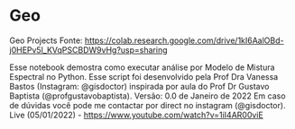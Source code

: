 # Geo
Geo Projects
Fonte: https://colab.research.google.com/drive/1kI6AalOBd-j0HEPv5l_KVqPSCBDW9vHg?usp=sharing

Esse notebook demostra como executar análise por Modelo de Mistura Espectral no Python. Esse script foi desenvolvido pela Prof Dra Vanessa Bastos (Instagram: @gisdoctor) inspirada por aula do Prof Dr Gustavo Baptista (@profgustavobaptista). Versão: 0.0 de Janeiro de 2022
Em caso de dúvidas você pode me contactar por direct no instagram (@gisdoctor). 
Live (05/01/2022) - https://www.youtube.com/watch?v=1iI4AR00viE
